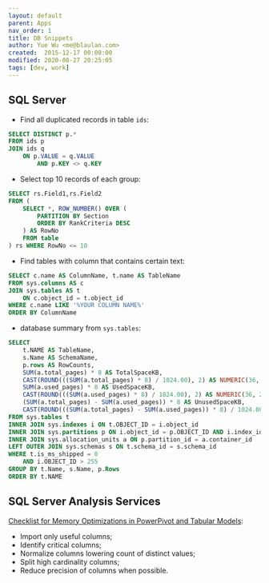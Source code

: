 ```yaml
---
layout: default
parent: Apps
nav_order: 1
title: DB Snippets
author: Yue Wu <me@blaulan.com>
created:  2015-12-17 00:00:00
modified: 2020-08-27 20:25:05
tags: [dev, work]
---
```


## SQL Server

- Find all duplicated records in table `ids`:
```sql
SELECT DISTINCT p.*
FROM ids p
JOIN ids q
    ON p.VALUE = q.VALUE
        AND p.KEY <> q.KEY
```

- Select top 10 records of each group: 
```sql
SELECT rs.Field1,rs.Field2 
FROM (
    SELECT *, ROW_NUMBER() OVER (
        PARTITION BY Section
        ORDER BY RankCriteria DESC
    ) AS RowNo
    FROM table
) rs WHERE RowNo <= 10
```

- Find tables with column that contains certain text:
```sql
SELECT c.name AS ColumnName, t.name AS TableName
FROM sys.columns AS c
JOIN sys.tables AS t
    ON c.object_id = t.object_id
WHERE c.name LIKE '%YOUR COLUMN NAME%'
ORDER BY ColumnName
```

- database summary from `sys.tables`:
```sql
SELECT 
    t.NAME AS TableName,
    s.Name AS SchemaName,
    p.rows AS RowCounts,
    SUM(a.total_pages) * 8 AS TotalSpaceKB, 
    CAST(ROUND(((SUM(a.total_pages) * 8) / 1024.00), 2) AS NUMERIC(36, 2)) AS TotalSpaceMB,
    SUM(a.used_pages) * 8 AS UsedSpaceKB, 
    CAST(ROUND(((SUM(a.used_pages) * 8) / 1024.00), 2) AS NUMERIC(36, 2)) AS UsedSpaceMB, 
    (SUM(a.total_pages) - SUM(a.used_pages)) * 8 AS UnusedSpaceKB,
    CAST(ROUND(((SUM(a.total_pages) - SUM(a.used_pages)) * 8) / 1024.00, 2) AS NUMERIC(36, 2)) AS UnusedSpaceMB
FROM sys.tables t
INNER JOIN sys.indexes i ON t.OBJECT_ID = i.object_id
INNER JOIN sys.partitions p ON i.object_id = p.OBJECT_ID AND i.index_id = p.index_id
INNER JOIN sys.allocation_units a ON p.partition_id = a.container_id
LEFT OUTER JOIN sys.schemas s ON t.schema_id = s.schema_id
WHERE t.is_ms_shipped = 0
    AND i.OBJECT_ID > 255
GROUP BY t.Name, s.Name, p.Rows
ORDER BY t.NAME
```

## SQL Server Analysis Services

[Checklist for Memory Optimizations in PowerPivot and Tabular Models][1]:

+ Import only useful columns;
+ Identify critical columns;
+ Normalize columns lowering count of distinct values;
+ Split high cardinality columns;
+ Reduce precision of columns when possible.

[1]: http://www.sqlbi.com/articles/checklist-for-memory-optimizations-in-powerpivot-and-tabular-models

